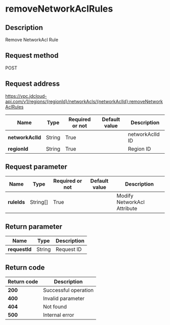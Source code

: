 # removeNetworkAclRules


## Description
Remove NetworkAcl Rule

## Request method
POST

## Request address
https://vpc.jdcloud-api.com/v1/regions/{regionId}/networkAcls/{networkAclId}:removeNetworkAclRules

|Name|Type|Required or not|Default value|Description|
|---|---|---|---|---|
|**networkAclId**|String|True||networkAclId ID|
|**regionId**|String|True||Region ID|

## Request parameter
|Name|Type|Required or not|Default value|Description|
|---|---|---|---|---|
|**ruleIds**|String[]|True||Modify NetworkAcl Attribute|


## Return parameter
|Name|Type|Description|
|---|---|---|
|**requestId**|String|Request ID|



## Return code
|Return code|Description|
|---|---|
|**200**|Successful operation|
|**400**|Invalid parameter|
|**404**|Not found|
|**500**|Internal error|
